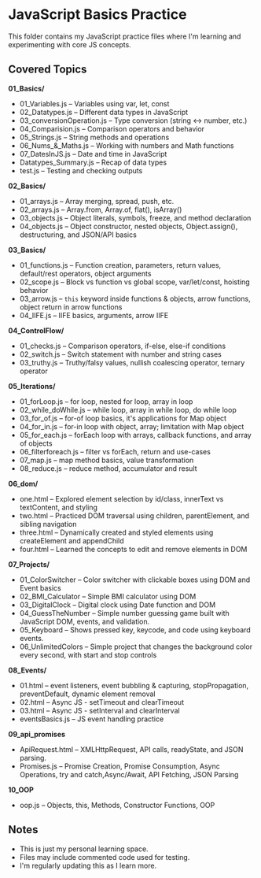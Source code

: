 # JavaScript Basics Practice

This folder contains my JavaScript practice files where I'm learning and experimenting with core JS concepts.

## Covered Topics

**01_Basics/**
- 01_Variables.js – Variables using var, let, const
- 02_Datatypes.js – Different data types in JavaScript
- 03_conversionOperation.js – Type conversion (string ↔ number, etc.)
- 04_Comparision.js – Comparison operators and behavior
- 05_Strings.js – String methods and operations
- 06_Nums_&_Maths.js – Working with numbers and Math functions
- 07_DatesInJS.js – Date and time in JavaScript
- Datatypes_Summary.js – Recap of data types
- test.js – Testing and checking outputs

**02_Basics/**
- 01_arrays.js – Array merging, spread, push, etc.
- 02_arrays.js – Array.from, Array.of, flat(), isArray()
- 03_objects.js – Object literals, symbols, freeze, and method declaration
- 04_objects.js – Object constructor, nested objects, Object.assign(), destructuring, and JSON/API basics

**03_Basics/**
- 01_functions.js – Function creation, parameters, return values, default/rest operators, object arguments
- 02_scope.js – Block vs function vs global scope, var/let/const, hoisting behavior
- 03_arrow.js – `this` keyword inside functions & objects, arrow functions, object return in arrow functions
- 04_IIFE.js – IIFE basics, arguments, arrow IIFE

**04_ControlFlow/**
- 01_checks.js – Comparison operators, if-else, else-if conditions
- 02_switch.js – Switch statement with number and string cases
- 03_truthy.js – Truthy/falsy values, nullish coalescing operator, ternary operator

**05_Iterations/**
- 01_forLoop.js – for loop, nested for loop, array in loop
- 02_while_doWhile.js – while loop, array in while loop, do while loop
- 03_for_of.js – for-of loop basics, it's applications for Map object
- 04_for_in.js – for-in loop with object, array; limitation with Map object
- 05_for_each.js – forEach loop with arrays, callback functions, and array of objects
- 06_filterforeach.js – filter vs forEach, return and use-cases  
- 07_map.js – map method basics, value transformation  
- 08_reduce.js – reduce method, accumulator and result

**06_dom/**
- one.html – Explored element selection by id/class, innerText vs textContent, and styling
- two.html – Practiced DOM traversal using children, parentElement, and sibling navigation
- three.html – Dynamically created and styled elements using createElement and appendChild
- four.html – Learned the concepts to edit and remove elements in DOM

**07_Projects/**
- 01_ColorSwitcher – Color switcher with clickable boxes using DOM and Event basics
- 02_BMI_Calculator – Simple BMI calculator using DOM
- 03_DigitalClock – Digital clock using Date function and DOM
- 04_GuessTheNumber – Simple number guessing game built with JavaScript DOM, events, and validation.
- 05_Keyboard – Shows pressed key, keycode, and code using keyboard events.
- 06_UnlimitedColors – Simple project that changes the background color every second, with start and stop controls

**08_Events/**
- 01.html – event listeners, event bubbling & capturing, stopPropagation, preventDefault, dynamic element removal
- 02.html – Async JS - setTimeout and clearTimeout
- 03.html – Async JS - setInterval and clearInterval
- eventsBasics.js – JS event handling practice

**09_api_promises**
- ApiRequest.html – XMLHttpRequest, API calls, readyState, and JSON parsing.
- Promises.js – Promise Creation, Promise Consumption, Async Operations, try and catch,Async/Await, API Fetching, JSON Parsing

**10_OOP**
- oop.js – Objects, this, Methods, Constructor Functions, OOP

## Notes

- This is just my personal learning space.
- Files may include commented code used for testing.
- I'm regularly updating this as I learn more.
